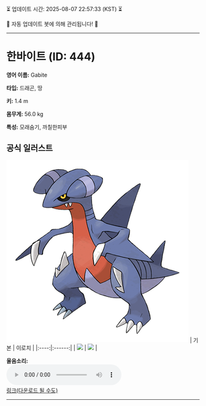 
⏳ 업데이트 시간: 2025-08-07 22:57:33 (KST) ⏳

🤖 자동 업데이트 봇에 의해 관리됩니다! 🤖

---

# 한바이트 (ID: 444)
**영어 이름:** Gabite

**타입:** 드래곤, 땅

**키:** 1.4 m

**몸무게:** 56.0 kg

**특성:** 모래숨기, 까칠한피부

## 공식 일러스트
![](https://raw.githubusercontent.com/PokeAPI/sprites/master/sprites/pokemon/other/official-artwork/444.png)
| 기본 | 이로치 |
|:----:|:------:|
| <img src="http://play.pokemonshowdown.com/sprites/ani/gabite.gif" width="200"> | <img src="http://play.pokemonshowdown.com/sprites/ani-shiny/gabite.gif" width="200"> |

**울음소리:**<br><audio controls src="https://raw.githubusercontent.com/PokeAPI/cries/main/cries/pokemon/latest/444.ogg"></audio><br> [링크(다운로드 될 수도)](https://raw.githubusercontent.com/PokeAPI/cries/main/cries/pokemon/latest/444.ogg)


---
